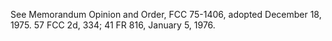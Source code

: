 See Memorandum Opinion and Order, FCC 75-1406, adopted December 18, 1975. 57 FCC 2d, 334; 41 FR 816, January 5, 1976.

